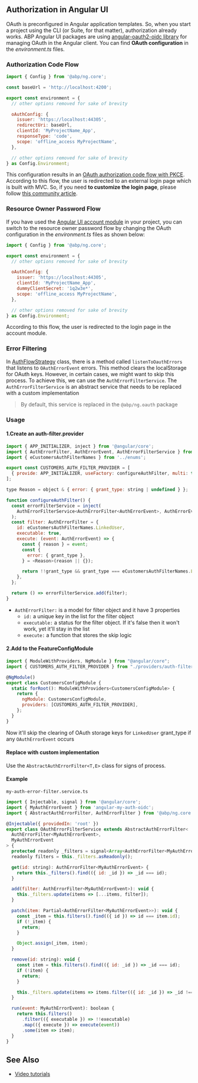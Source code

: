 ## Authorization in Angular UI

OAuth is preconfigured in Angular application templates. So, when you start a project using the CLI (or Suite, for that matter), authorization already works. ABP Angular UI packages are using [angular-oauth2-oidc library](https://github.com/manfredsteyer/angular-oauth2-oidc#logging-in) for managing OAuth in the Angular client.
You can find **OAuth configuration** in the _environment.ts_ files.

### Authorization Code Flow

```js
import { Config } from '@abp/ng.core';

const baseUrl = 'http://localhost:4200';

export const environment = {
  // other options removed for sake of brevity

  oAuthConfig: {
    issuer: 'https://localhost:44305',
    redirectUri: baseUrl,
    clientId: 'MyProjectName_App',
    responseType: 'code',
    scope: 'offline_access MyProjectName',
  },

  // other options removed for sake of brevity
} as Config.Environment;

```

This configuration results in an [OAuth authorization code flow with PKCE](https://tools.ietf.org/html/rfc7636).
According to this flow, the user is redirected to an external login page which is built with MVC. So, if you need **to customize the login page**, please follow [this community article](https://community.abp.io/articles/how-to-customize-the-login-page-for-mvc-razor-page-applications-9a40f3cd).

### Resource Owner Password Flow

If you have used the [Angular UI account module](./account-module) in your project, you can switch to the resource owner password flow by changing the OAuth configuration in the _environment.ts_ files as shown below:

```js
import { Config } from '@abp/ng.core';

export const environment = {
  // other options removed for sake of brevity

  oAuthConfig: {
    issuer: 'https://localhost:44305',
    clientId: 'MyProjectName_App',
    dummyClientSecret: '1q2w3e*',
    scope: 'offline_access MyProjectName',
  },

  // other options removed for sake of brevity
} as Config.Environment;
```

According to this flow, the user is redirected to the login page in the account module.

### Error Filtering

In [AuthFlowStrategy](https://github.com/abpframework/abp/blob/21e70fd66154d4064d03b1a438f20a2e4318715e/npm/ng-packs/packages/oauth/src/lib/strategies/auth-flow-strategy.ts#L24) class, there is a method called `listenToOauthErrors` that listens to `OAuthErrorEvent` errors. This method clears the localStorage for OAuth keys. However, in certain cases, we might want to skip this process. To achieve this, we can use the `AuthErrorFilterService`.
The `AuthErrorFilterService` is an abstract service that needs to be replaced with a custom implementation

> By default, this service is replaced in the `@abp/ng.oauth` package

### Usage

#### 1.Create an auth-filter.provider

```js
import { APP_INITIALIZER, inject } from '@angular/core';
import { AuthErrorFilter, AuthErrorEvent, AuthErrorFilterService } from '@abp/ng.core';
import { eCustomersAuthFilterNames } from '../enums';

export const CUSTOMERS_AUTH_FILTER_PROVIDER = [
  { provide: APP_INITIALIZER, useFactory: configureAuthFilter, multi: true },
];

type Reason = object & { error: { grant_type: string | undefined } };

function configureAuthFilter() {
  const errorFilterService = inject(
    AuthErrorFilterService<AuthErrorFilter<AuthErrorEvent>, AuthErrorEvent>,
  );
  const filter: AuthErrorFilter = {
    id: eCustomersAuthFilterNames.LinkedUser,
    executable: true,
    execute: (event: AuthErrorEvent) => {
      const { reason } = event;
      const {
        error: { grant_type },
      } = <Reason>(reason || {});

      return !!grant_type && grant_type === eCustomersAuthFilterNames.LinkedUser;
    },
  };

  return () => errorFilterService.add(filter);
}
```

- `AuthErrorFilter:` is a model for filter object and it have 3 properties
  - `id:` a unique key in the list for the filter object
  - `executable:` a status for the filter object. If it's false then it won't work, yet it'll stay in the list
  - `execute:` a function that stores the skip logic

#### 2.Add to the FeatureConfigModule

```js
import { ModuleWithProviders, NgModule } from "@angular/core";
import { CUSTOMERS_AUTH_FILTER_PROVIDER } from "./providers/auth-filter.provider";

@NgModule()
export class CustomersConfigModule {
  static forRoot(): ModuleWithProviders<CustomersConfigModule> {
    return {
      ngModule: CustomersConfigModule,
      providers: [CUSTOMERS_AUTH_FILTER_PROVIDER],
    };
  }
}
```

Now it'll skip the clearing of OAuth storage keys for `LinkedUser` grant_type if any `OAuthErrorEvent` occurs

#### Replace with custom implementation

Use the `AbstractAuthErrorFilter<T,E>` class for signs of process.

#### Example

`my-auth-error-filter.service.ts`

```js
import { Injectable, signal } from '@angular/core';
import { MyAuthErrorEvent } from 'angular-my-auth-oidc';
import { AbstractAuthErrorFilter, AuthErrorFilter } from '@abp/ng.core';

@Injectable({ providedIn: 'root' })
export class OAuthErrorFilterService extends AbstractAuthErrorFilter<
  AuthErrorFilter<MyAuthErrorEvent>,
  MyAuthErrorEvent
> {
  protected readonly _filters = signal<Array<AuthErrorFilter<MyAuthErrorEvent>>>([]);
  readonly filters = this._filters.asReadonly();

  get(id: string): AuthErrorFilter<MyAuthErrorEvent> {
    return this._filters().find(({ id: _id }) => _id === id);
  }

  add(filter: AuthErrorFilter<MyAuthErrorEvent>): void {
    this._filters.update(items => [...items, filter]);
  }

  patch(item: Partial<AuthErrorFilter<MyAuthErrorEvent>>): void {
    const _item = this.filters().find(({ id }) => id === item.id);
    if (!_item) {
      return;
    }

    Object.assign(_item, item);
  }

  remove(id: string): void {
    const item = this.filters().find(({ id: _id }) => _id === id);
    if (!item) {
      return;
    }

    this._filters.update(items => items.filter(({ id: _id }) => _id !== id));
  }

  run(event: MyAuthErrorEvent): boolean {
    return this.filters()
      .filter(({ executable }) => !!executable)
      .map(({ execute }) => execute(event))
      .some(item => item);
  }
}

```

## See Also

* [Video tutorials](https://abp.io/video-courses/essentials/authorization)